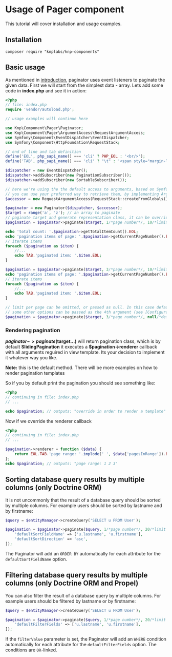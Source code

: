 # Usage of Pager component

This tutorial will cover installation and usage examples.

## Installation

    composer require "knplabs/knp-components"

## Basic usage

As mentioned in [introduction](https://github.com/knplabs/knp-components/tree/master/doc/pager/intro.md),
paginator uses event listeners to paginate the given data. First we will start from the simplest data - array.
Lets add some code in **index.php** and see it in action:

``` php
<?php
// file: index.php
require 'vendor/autoload.php';

// usage examples will continue here

use Knp\Component\Pager\Paginator;
use Knp\Component\Pager\ArgumentAccess\RequestArgumentAccess;
use Symfony\Component\EventDispatcher\EventDispatcher;
use Symfony\Component\HttpFoundation\RequestStack;

// end of line and tab definition
define('EOL', php_sapi_name() === 'cli' ? PHP_EOL : '<br/>');
define('TAB', php_sapi_name() === 'cli' ? "\t" : '<span style="margin-left:25px"/>');

$dispatcher = new EventDispatcher();
$dispatcher->addSubscriber(new PaginationSubscriber());
$dispatcher->addSubscriber(new SortableSubscriber());

// here we're using the the default access to arguments, based on Symfony Request
// you can use your preferred way to retrieve them, by implementing ArgumentAccessInterface
$accessor = new RequestArgumentAccess(RequestStack::createFromGlobals());

$paginator = new Paginator($dispatcher, $accessor);
$target = range('a', 'z'); // an array to paginate
// paginate target and generate representation class, it can be overrided by event listener
$pagination = $paginator->paginate($target, 1/*page number*/, 10/*limit per page*/);

echo 'total count: '.$pagination->getTotalItemCount().EOL;
echo 'pagination items of page: '.$pagination->getCurrentPageNumber().EOL;
// iterate items
foreach ($pagination as $item) {
    //...
    echo TAB.'paginated item: '.$item.EOL;
}

$pagination = $paginator->paginate($target, 3/*page number*/, 10/*limit per page*/);
echo 'pagination items of page: '.$pagination->getCurrentPageNumber().EOL;
// iterate items
foreach ($pagination as $item) {
    //...
    echo TAB.'paginated item: '.$item.EOL;
}

// limit per page can be omitted, or passed as null. In this case default value will be used.
// some other options can be passed as the 4th argument (see [Configuration](docs/pager/config.md))
$pagination = $paginator->paginate($target, 3/*page number*/, null/*default limit per page will be used*/, ['pageParameterName' => 'section']/*options*/);
```

### Rendering pagination

**$paginator->paginate($target...)** will return pagination class, which is by
default **SlidingPagination** it executes a **$pagination->renderer** callback
with all arguments reguired in view template. Its your decision to implement
it whatever way you like.

**Note:** this is the default method. There will be more examples on how to render pagination templates

So if you by default print the pagination you should see something like:

``` php
<?php
// continuing in file: index.php
// ...

echo $pagination; // outputs: "override in order to render a template"
```

Now if we override the renderer callback

``` php
<?php
// continuing in file: index.php
// ...

$pagination->renderer = function ($data) {
    return EOL.TAB.'page range: '.implode(' ', $data['pagesInRange']).EOL;
};
echo $pagination; // outputs: "page range: 1 2 3"
```

## Sorting database query results by multiple columns (only Doctrine ORM)

It is not uncommonly that the result of a database query should be sorted by multiple columns.
For example users should be sorted by lastname and by firstname:

```php
$query = $entityManager->createQuery('SELECT u FROM User');

$pagination = $paginator->paginate($query, 1/*page number*/, 20/*limit per page*/, [
    'defaultSortFieldName' => ['u.lastname', 'u.firstname'],
    'defaultSortDirection' => 'asc',
]);
```

The Paginator will add an `ORDER BY` automatically for each attribute for the
`defaultSortFieldName` option.

## Filtering database query results by multiple columns (only Doctrine ORM and Propel)

You can also filter the result of a database query by multiple columns.
For example users should be filtered by lastname or by firstname:

```php
$query = $entityManager->createQuery('SELECT u FROM User');

$pagination = $paginator->paginate($query, 1/*page number*/, 20/*limit per page*/, [
    'defaultFilterFields' => ['u.lastname', 'u.firstname'],
]);
```

If the `filterValue` parameter is set, the Paginator will add an `WHERE` condition automatically 
for each attribute for the `defaultFilterFields` option. The conditions are `OR`-linked.
